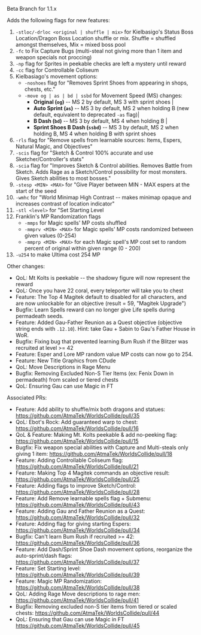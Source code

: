 Beta Branch for 1.1.x

Adds the following flags for new features:
1. `-stloc/-drloc <original | shuffle | mix>` for Kielbasigo's Status Boss Location/Dragon Boss Location shuffle or mix. Shuffle = shuffled amongst themselves, Mix = mixed boss pool
2. `-fc` to Fix Capture Bugs (multi-steal not giving more than 1 item and weapon specials not proccing)
3. `-np` flag for Sprites in peekable checks are left a mystery until reward
4. `-cc` flag for Controllable Coliseum
5. Kielbasiago's movement options: 
    - `-noshoes` flag for "Removes Sprint Shoes from appearing in shops, chests, etc."
    - `-move og | as | bd | ssbd` for Movement Speed (MS) changes:
        - **Original (`og`)** -- MS 2 by default, MS 3 with sprint shoes | 
        - **Auto Sprint (`as`)** -- MS 3 by default, MS 2 when holding B (new default, equivalent to deprecated `-as` flag)| 
        - **B Dash (`bd`)** -- MS 3 by default, MS 4 when holding B | 
        - **Sprint Shoes B Dash (`ssbd`)** -- MS 3 by default, MS 2 when holding B, MS 4 when holding B with sprint shoes
6. `-rls` flag for "Remove spells from learnable sources: Items, Espers, Natural Magic, and Objectives"
7. `-scis` flag for "Sketch & Control 100% accurate and use Sketcher/Controller's stats"
8. `-scia` flag for "Improves Sketch & Control abilities. Removes Battle from Sketch. Adds Rage as a Sketch/Control possibility for most monsters. Gives Sketch abilities to most bosses."
9. `-stesp <MIN> <MAX>` for "Give Player between MIN - MAX espers at the start of the seed
10. `-wmhc` for "World Minimap High Contrast -- makes minimap opaque and increases contrast of location indicator"
11. `-stl <level>` for "Set Starting Level
12. Franklin's MP Randomization flags
    - `-mmps` for Magic spells' MP costs shuffled
    - `-mmprv <MIN> <MAX>` for Magic spells' MP costs randomized between given values (0-254)
    - `-mmprp <MIN> <MAX>` for each Magic spell's MP cost set to random percent of original within given range (0 - 200)
13. `-u254` to make Ultima cost 254 MP

Other changes:
- QoL: Mt Kolts is peekable -- the shadowy figure will now represent the reward
- QoL: Once you have 22 coral, every teleporter will take you to chest
- Feature: The Top 4 Magitek default to disabled for all characters, and are now unlockable for an objective (result = 59, "Magitek Upgrade")
- Bugfix: Learn Spells reward can no longer give Life spells during permadeath seeds.
- Feature: Added Gau-Father Reunion as a Quest objective (objective string ends with `.12.10`). Hint: take Gau + Sabin to Gau's Father House in WoR.
- Bugfix: Fixing bug that prevented learning Bum Rush if the Blitzer was recruited at level >= 42
- Feature: Esper and Lore MP random value MP costs can now go to 254.
- Feature: New Title Graphics from CDude
- QoL: Move Descriptions in Rage Menu
- Bugfix: Removing Excluded Non-S Tier Items (ex: Fenix Down in permadeath) from scaled or tiered chests
- QoL: Ensuring Gau can use Magic in FT

Associated PRs:
- Feature: Add ability to shuffle/mix both dragons and statues: <https://github.com/AtmaTek/WorldsCollide/pull/35>
- QoL: Ebot's Rock: Add guaranteed warp to chest: <https://github.com/AtmaTek/WorldsCollide/pull/16>
- QoL & Feature: Making Mt. Kolts peekable & add no-peeking flag: <https://github.com/AtmaTek/WorldsCollide/pull/15>
- Bugfix: Fix weapon special abilities with Capture and Multi-steals only giving 1 item: <https://github.com/AtmaTek/WorldsCollide/pull/18>
- Feature: Adding Controllable Coliseum flag: <https://github.com/AtmaTek/WorldsCollide/pull/21>
- Feature: Making Top 4 Magitek commands an objective result: <https://github.com/AtmaTek/WorldsCollide/pull/25>
- Feature: Adding flags to improve Sketch/Control: <https://github.com/AtmaTek/WorldsCollide/pull/28>
- Feature: Add Remove learnable spells flag + Submenu: <https://github.com/AtmaTek/WorldsCollide/pull/43>
- Feature: Adding Gau and Father Reunion as a Quest: <https://github.com/AtmaTek/WorldsCollide/pull/32>
- Feature: Adding flag for giving starting Espers: <https://github.com/AtmaTek/WorldsCollide/pull/34>
- Bugfix: Can't learn Bum Rush if recruited >= 42: <https://github.com/AtmaTek/WorldsCollide/pull/36>
- Feature: Add Dash/Sprint Shoe Dash movement options, reorganize the auto-sprint/dash flags: <https://github.com/AtmaTek/WorldsCollide/pull/37>
- Feature: Set Starting level: <https://github.com/AtmaTek/WorldsCollide/pull/39>
- Feature: Magic MP Randomization: <https://github.com/AtmaTek/WorldsCollide/pull/38>
- QoL: Adding Rage Move descriptions to rage men: <https://github.com/AtmaTek/WorldsCollide/pull/41>
- Bugfix: Removing excluded non-S tier items from tiered or scaled chests: <https://github.com/AtmaTek/WorldsCollide/pull/44>
- QoL: Ensuring that Gau can use Magic in FT <https://github.com/AtmaTek/WorldsCollide/pull/45>



